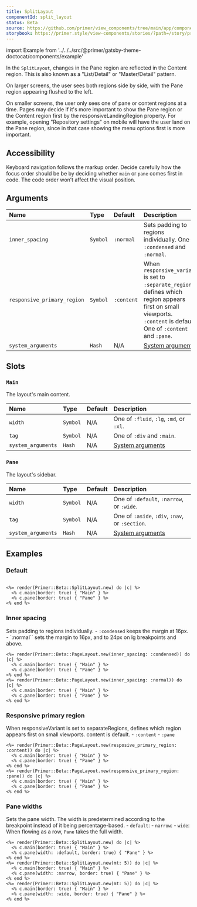 ```yaml
---
title: SplitLayout
componentId: split_layout
status: Beta
source: https://github.com/primer/view_components/tree/main/app/components/primer/beta/split_layout.rb
storybook: https://primer.style/view-components/stories/?path=/story/primer-beta-split-layout
---
```


import Example from '../../../src/@primer/gatsby-theme-doctocat/components/example'

<!-- Warning: AUTO-GENERATED file, do not edit. Add code comments to your Ruby instead <3 -->

In the `SplitLayout`, changes in the Pane region are reflected in the Content region. This is also known as a "List/Detail" or "Master/Detail" pattern.

On larger screens, the user sees both regions side by side, with the Pane region appearing flushed to the left.

On smaller screens, the user only sees one of pane or content regions at a time.
Pages may decide if it's more important to show the Pane region or the Content region first by the responsiveLandingRegion property.
For example, opening "Repository settings" on mobile will have the user land on the Pane region, since in that case showing the menu options first is more important.

## Accessibility

Keyboard navigation follows the markup order. Decide carefully how the focus order should be be by deciding whether
`main` or `pane` comes first in code. The code order won’t affect the visual position.

## Arguments

| Name | Type | Default | Description |
| :- | :- | :- | :- |
| `inner_spacing` | `Symbol` | `:normal` | Sets padding to regions individually. One of `:condensed` and `:normal`. |
| `responsive_primary_region` | `Symbol` | `:content` | When `responsive_variant` is set to `:separate_regions`, defines which region appears first on small viewports. `:content` is default. One of `:content` and `:pane`. |
| `system_arguments` | `Hash` | N/A | [System arguments](/system-arguments) |

## Slots

### `Main`

The layout's main content.

| Name | Type | Default | Description |
| :- | :- | :- | :- |
| `width` | `Symbol` | N/A | One of `:fluid`, `:lg`, `:md`, or `:xl`. |
| `tag` | `Symbol` | N/A | One of `:div` and `:main`. |
| `system_arguments` | `Hash` | N/A | [System arguments](/system-arguments) |

### `Pane`

The layout's sidebar.

| Name | Type | Default | Description |
| :- | :- | :- | :- |
| `width` | `Symbol` | N/A | One of `:default`, `:narrow`, or `:wide`. |
| `tag` | `Symbol` | N/A | One of `:aside`, `:div`, `:nav`, or `:section`. |
| `system_arguments` | `Hash` | N/A | [System arguments](/system-arguments) |

## Examples

### Default

<Example src="<div data-view-component='true' class='LayoutBeta LayoutBeta--inner-spacing-normal LayoutBeta--primary-content LayoutBeta--variant-separateRegions LayoutBeta--column-gap-none LayoutBeta--row-gap-none LayoutBeta--pane-position-start LayoutBeta--pane-divider LayoutBeta--variant-md-multiColumns LayoutBeta--pane-position-start LayoutBeta--pane-divider'>  <div data-view-component='true' class='LayoutBeta-wrapper'>    <div data-view-component='true' class='LayoutBeta-regions'>      <div data-view-component='true' class='LayoutBeta-pane border'>Pane</div>      <div data-view-component='true' class='LayoutBeta-region LayoutBeta-content border'>Main</div></div></div></div>" />

```erb

<%= render(Primer::Beta::SplitLayout.new) do |c| %>
  <% c.main(border: true) { "Main" } %>
  <% c.pane(border: true) { "Pane" } %>
<% end %>
```

### Inner spacing

Sets padding to regions individually. - `:condensed` keeps the margin at 16px. - `:normal`` sets the margin to 16px, and to 24px on lg breakpoints and above.

<Example src="<div inner_spacing='condensed' data-view-component='true' class='PageLayout PageLayout--outerSpacing-normal PageLayout--columnGap-normal PageLayout--rowGap-normal PageLayout--variant-stackRegions PageLayout--variant-md-multiColumns PageLayout--panePos-start PageLayout--variant-stackRegions-panePos-start'>  <div data-view-component='true' class='PageLayout-wrapper '>        <div data-view-component='true' class='PageLayout-columns'>        <div data-view-component='true' class='PageLayout-region PageLayout-pane PageLayout-region--hasDivider-none-before border'>Pane</div>        <div data-view-component='true' class='PageLayout-region PageLayout-content border'>Main</div></div>    </div></div><div inner_spacing='normal' data-view-component='true' class='PageLayout PageLayout--outerSpacing-normal PageLayout--columnGap-normal PageLayout--rowGap-normal PageLayout--variant-stackRegions PageLayout--variant-md-multiColumns PageLayout--panePos-start PageLayout--variant-stackRegions-panePos-start'>  <div data-view-component='true' class='PageLayout-wrapper '>        <div data-view-component='true' class='PageLayout-columns'>        <div data-view-component='true' class='PageLayout-region PageLayout-pane PageLayout-region--hasDivider-none-before border'>Pane</div>        <div data-view-component='true' class='PageLayout-region PageLayout-content border'>Main</div></div>    </div></div>" />

```erb
<%= render(Primer::Beta::PageLayout.new(inner_spacing: :condensed)) do |c| %>
  <% c.main(border: true) { "Main" } %>
  <% c.pane(border: true) { "Pane" } %>
<% end %>
<%= render(Primer::Beta::PageLayout.new(inner_spacing: :normal)) do |c| %>
  <% c.main(border: true) { "Main" } %>
  <% c.pane(border: true) { "Pane" } %>
<% end %>
```

### Responsive primary region

When responsiveVariant is set to separateRegions, defines which region appears first on small viewports. content is default. - `:content` - `:pane`

<Example src="<div resposive_primary_region='content' data-view-component='true' class='PageLayout PageLayout--outerSpacing-normal PageLayout--columnGap-normal PageLayout--rowGap-normal PageLayout--variant-stackRegions PageLayout--variant-md-multiColumns PageLayout--panePos-start PageLayout--variant-stackRegions-panePos-start'>  <div data-view-component='true' class='PageLayout-wrapper '>        <div data-view-component='true' class='PageLayout-columns'>        <div data-view-component='true' class='PageLayout-region PageLayout-pane PageLayout-region--hasDivider-none-before border'>Pane</div>        <div data-view-component='true' class='PageLayout-region PageLayout-content border'>Main</div></div>    </div></div><div data-view-component='true' class='PageLayout PageLayout--outerSpacing-normal PageLayout--columnGap-normal PageLayout--rowGap-normal PageLayout--variant-stackRegions PageLayout--variant-md-multiColumns PageLayout--panePos-start PageLayout--variant-stackRegions-panePos-start'>  <div data-view-component='true' class='PageLayout-wrapper '>        <div data-view-component='true' class='PageLayout-columns'>        <div data-view-component='true' class='PageLayout-region PageLayout-pane PageLayout-region--hasDivider-none-before border'>Pane</div>        <div data-view-component='true' class='PageLayout-region PageLayout-content border'>Main</div></div>    </div></div>" />

```erb
<%= render(Primer::Beta::PageLayout.new(resposive_primary_region: :content)) do |c| %>
  <% c.main(border: true) { "Main" } %>
  <% c.pane(border: true) { "Pane" } %>
<% end %>
<%= render(Primer::Beta::PageLayout.new(responsive_primary_region: :pane)) do |c| %>
  <% c.main(border: true) { "Main" } %>
  <% c.pane(border: true) { "Pane" } %>
<% end %>
```

### Pane widths

Sets the pane width. The width is predetermined according to the breakpoint instead of it being percentage-based. - `default`: - `narrow`: - `wide`: When flowing as a row, `Pane` takes the full width.

<Example src="<div data-view-component='true' class='LayoutBeta LayoutBeta--inner-spacing-normal LayoutBeta--primary-content LayoutBeta--variant-separateRegions LayoutBeta--column-gap-none LayoutBeta--row-gap-none LayoutBeta--pane-position-start LayoutBeta--pane-divider LayoutBeta--variant-md-multiColumns LayoutBeta--pane-position-start LayoutBeta--pane-divider'>  <div data-view-component='true' class='LayoutBeta-wrapper'>    <div data-view-component='true' class='LayoutBeta-regions'>      <div data-view-component='true' class='LayoutBeta-pane border'>Pane</div>      <div data-view-component='true' class='LayoutBeta-region LayoutBeta-content border'>Main</div></div></div></div><div data-view-component='true' class='LayoutBeta LayoutBeta--inner-spacing-normal LayoutBeta--primary-content LayoutBeta--variant-separateRegions LayoutBeta--column-gap-none LayoutBeta--row-gap-none LayoutBeta--pane-position-start LayoutBeta--pane-divider LayoutBeta--variant-md-multiColumns LayoutBeta--pane-position-start LayoutBeta--pane-width-narrow LayoutBeta--pane-divider mt-5'>  <div data-view-component='true' class='LayoutBeta-wrapper'>    <div data-view-component='true' class='LayoutBeta-regions'>      <div data-view-component='true' class='LayoutBeta-pane border'>Pane</div>      <div data-view-component='true' class='LayoutBeta-region LayoutBeta-content border'>Main</div></div></div></div><div data-view-component='true' class='LayoutBeta LayoutBeta--inner-spacing-normal LayoutBeta--primary-content LayoutBeta--variant-separateRegions LayoutBeta--column-gap-none LayoutBeta--row-gap-none LayoutBeta--pane-position-start LayoutBeta--pane-divider LayoutBeta--variant-md-multiColumns LayoutBeta--pane-position-start LayoutBeta--pane-width-wide LayoutBeta--pane-divider mt-5'>  <div data-view-component='true' class='LayoutBeta-wrapper'>    <div data-view-component='true' class='LayoutBeta-regions'>      <div data-view-component='true' class='LayoutBeta-pane border'>Pane</div>      <div data-view-component='true' class='LayoutBeta-region LayoutBeta-content border'>Main</div></div></div></div>" />

```erb
<%= render(Primer::Beta::SplitLayout.new) do |c| %>
  <% c.main(border: true) { "Main" } %>
  <% c.pane(width: :default, border: true) { "Pane" } %>
<% end %>
<%= render(Primer::Beta::SplitLayout.new(mt: 5)) do |c| %>
  <% c.main(border: true) { "Main" } %>
  <% c.pane(width: :narrow, border: true) { "Pane" } %>
<% end %>
<%= render(Primer::Beta::SplitLayout.new(mt: 5)) do |c| %>
  <% c.main(border: true) { "Main" } %>
  <% c.pane(width: :wide, border: true) { "Pane" } %>
<% end %>
```

